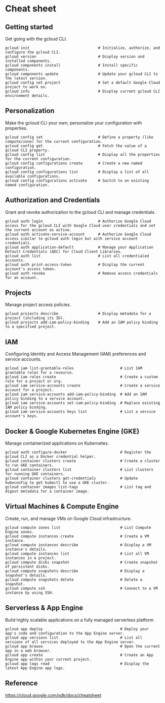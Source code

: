 # Cheat sheet

## Getting started
Get going with the gcloud CLI.
```
gcloud init                               # Initialize, authorize, and configure the gcloud CLI.
gcloud version                            # Display version and installed components.
gcloud components install                 # Install specific components.
gcloud components update                  # Update your gcloud CLI to the latest version.
gcloud config set project                 # Set a default Google Cloud project to work on.
gcloud info                               # Display current gcloud CLI environment details.
```

## Personalization
Make the gcloud CLI your own; personalize your configuration with properties.
```
gcloud config set                         # Define a property (like compute/zone) for the current configuration.
gcloud config get                         # Fetch the value of a gcloud CLI property.
gcloud config list                        # Display all the properties for the current configuration.
gcloud config configurations create       # Create a new named configuration.
gcloud config configurations list         # Display a list of all available configurations.
gcloud config configurations activate     # Switch to an existing named configuration.
```

## Authorization and Credentials
Grant and revoke authorization to the gcloud CLI and manage credentials.
```
gcloud auth login                         # Authorize Google Cloud access for the gcloud CLI with Google Cloud user credentials and set the current account as active.
gcloud auth activate-service-account      # Authorize Google Cloud access similar to gcloud auth login but with service account credentials.
gcloud auth application-default           # Manage your Application Default Credentials (ADC) for Cloud Client Libraries.
gcloud auth list                          # List all credentialed accounts.
gcloud auth print-access-token            # Display the current account's access token.
gcloud auth revoke                        # Remove access credentials for an account.
```    

## Projects

Manage project access policies.
```
gcloud projects describe                  # Display metadata for a project (including its ID).
gcloud projects add-iam-policy-binding    # Add an IAM policy binding to a specified project.
```

## IAM

Configuring Identity and Access Management (IAM) preferences and service accounts.
```
gcloud iam list-grantable-roles                     # List IAM grantable roles for a resource.
gcloud iam roles create                             # Create a custom role for a project or org.
gcloud iam service-accounts create                  # Create a service account for a project.
gcloud iam service-accounts add-iam-policy-binding  # Add an IAM policy binding to a service account.
gcloud iam service-accounts set-iam-policy-binding  # Replace existing IAM policy binding.
gcloud iam service-accounts keys list               # List a service account's keys.
```

## Docker & Google Kubernetes Engine (GKE)

Manage containerized applications on Kubernetes.
```
gcloud auth configure-docker                        # Register the gcloud CLI as a Docker credential helper.
gcloud container clusters create                    # Create a cluster to run GKE containers.
gcloud container clusters list                      # List clusters for running GKE containers.
gcloud container clusters get-credentials           # Update kubeconfig to get kubectl to use a GKE cluster.
gcloud container images list-tags                   # List tag and digest metadata for a container image.
```

## Virtual Machines & Compute Engine

Create, run, and manage VMs on Google Cloud infrastructure.
```
gcloud compute zones list                           # List Compute Engine zones.
gcloud compute instances create                     # Create a VM instance.
gcloud compute instances describe                   # Display a VM instance's details.
gcloud compute instances list                       # List all VM instances in a project.
gcloud compute disks snapshot                       # Create snapshot of persistent disks.
gcloud compute snapshots describe                   # Display a snapshot's details.
gcloud compute snapshots delete                     # Delete a snapshot.
gcloud compute ssh                                  # Connect to a VM instance by using SSH.
```

## Serverless & App Engine

Build highly scalable applications on a fully managed serverless platform
```
gcloud app deploy                                   # Deploy your app's code and configuration to the App Engine server.
gcloud app versions list                            # List all versions of all services deployed to the App Engine server.
gcloud app browse                                   # Open the current app in a web browser.
gcloud app create                                   # Create an App Engine app within your current project.
gcloud app logs read                                # Display the latest App Engine app logs.
```

## Reference
https://cloud.google.com/sdk/docs/cheatsheet

